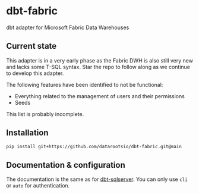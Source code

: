 # dbt-fabric

dbt adapter for Microsoft Fabric Data Warehouses

## Current state

This adapter is in a very early phase as the Fabric DWH is also still very new and lacks some T-SQL syntax.
Star the repo to follow along as we continue to develop this adapter.

The following features have been identified to not be functional:

* Everything related to the management of users and their permissions
* Seeds

This list is probably incomplete.

## Installation

```bash
pip install git+https://github.com/datarootsio/dbt-fabric.git@main
```

## Documentation & configuration

The documentation is the same as for [dbt-sqlserver](https://github.com/dbt-msft/dbt-sqlserver).
You can only use `cli` or `auto` for authentication.
